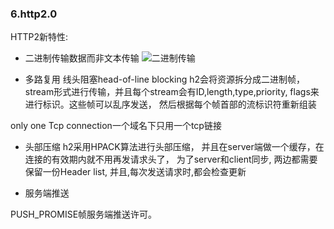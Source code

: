 ### 6.http2.0

HTTP2新特性:
- 二进制传输数据而非文本传输
![二进制传输](http://wx2.sinaimg.cn/mw690/0060lm7Tly1fr1qb6kcyoj30uf0ebace.jpg)

- 多路复用
线头阻塞head-of-line blocking
h2会将资源拆分成二进制帧，stream形式进行传输，并且每个stream会有ID,length,type,priority,
flags来进行标识。这些帧可以乱序发送， 然后根据每个帧首部的流标识符重新组装

only one Tcp connection一个域名下只用一个tcp链接

- 头部压缩
h2采用HPACK算法进行头部压缩，
并且在server端做一个缓存，在连接的有效期内就不用再发请求头了，
为了server和client同步, 两边都需要保留一份Header list, 并且,每次发送请求时,都会检查更新

- 服务端推送

PUSH_PROMISE帧服务端推送许可。
